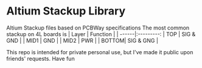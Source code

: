 # Altium Stackup Library
Altium Stackup files based on PCBWay specifications
The most common stackup on 4L boards is
| Layer | Function  |
| ------|:---------:
| TOP   | SIG & GND   |
| MID1  | GND       |
| MID2  | PWR       |
| BOTTOM| SIG & GNG   |

This repo is intended for private personal use, but I've made it public upon friends' requests.
Have fun


